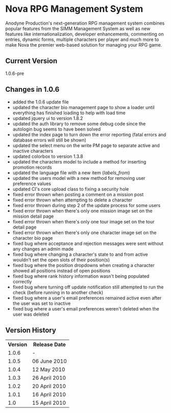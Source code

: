 # Nova RPG Management System

Anodyne Production's next-generation RPG management system combines popular features from the SIMM Management System as well as new features like internationalization, developer enhancements, commenting on entries, dynamic forms, multiple characters per player and much more to make Nova the premier web-based solution for managing your RPG game.

## Current Version

1.0.6-pre

## Changes in 1.0.6

* added the 1.0.6 update file
* updated the character bio management page to show a loader until everything has finished loading to help with load time
* updated jquery ui to version 1.8.2
* updated the auth library to remove some debug code since the autologin bug seems to have been solved
* updated the index page to turn down the error reporting (fatal errors and database errors will still be shown)
* updated the select menu on the write PM page to separate active and inactive characters
* updated colorbox to version 1.3.8
* updated the characters model to include a method for inserting promotion records
* updated the language file with a new item (_labels\_from_)
* updated the users model with a new method for removing user preference values
* updated CI's core upload class to fixing a security hole
* fixed error thrown when posting a comment on a mission post
* fixed error thrown when attempting to delete a character
* fixed error thrown during step 2 of the update process for some users
* fixed error thrown when there's only one mission image set on the mission detail page
* fixed error thrown when there's only one tour image set on the tour detail page
* fixed error thrown when there's only one character image set on the character bio page
* fixed bug where acceptance and rejection messages were sent without any changes an admin made
* fixed bug where changing a character's state to and from active wouldn't set the open slots of their position(s)
* fixed bug where the position dropdowns when creating a character showed all positions instead of open positions
* fixed bug where rank history information wasn't being populated correctly
* fixed bug where turning off update notification still attempted to run the check (before running in to another check)
* fixed bug where a user's email preferences remained active even after the user was set to inactive
* fixed bug where a user's email preferences weren't deleted when the user was deleted

## Version History

<table>
	<tr>
		<th>Version</th><th>Release Date</th>
	</tr>
	<tr>
		<td>1.0.6</td><td>-</td>
	</tr>
	<tr>
		<td>1.0.5</td><td>06 June 2010</td>
	</tr>
	<tr>
		<td>1.0.4</td><td>12 May 2010</td>
	</tr>
	<tr>
		<td>1.0.3</td><td>26 April 2010</td>
	</tr>
	<tr>
		<td>1.0.2</td><td>20 April 2010</td>
	</tr>
	<tr>
		<td>1.0.1</td><td>16 April 2010</td>
	</tr>
	<tr>
		<td>1.0</td><td>15 April 2010</td>
	</tr>
</table>